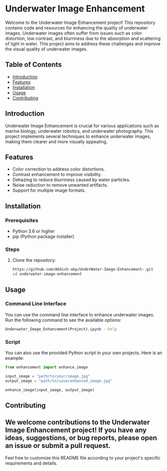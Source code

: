 # Underwater Image Enhancement

Welcome to the Underwater Image Enhancement project! This repository contains code and resources for enhancing the quality of underwater images. Underwater images often suffer from issues such as color distortion, low contrast, and blurriness due to the absorption and scattering of light in water. This project aims to address these challenges and improve the visual quality of underwater images.

## Table of Contents

- [Introduction](#introduction)
- [Features](#features)
- [Installation](#installation)
- [Usage](#usage)
- [Contributing](#contributing)

## Introduction

Underwater Image Enhancement is crucial for various applications such as marine biology, underwater robotics, and underwater photography. This project implements several techniques to enhance underwater images, making them clearer and more visually appealing.

## Features

- Color correction to address color distortions.
- Contrast enhancement to improve visibility.
- Dehazing to reduce blurriness caused by water particles.
- Noise reduction to remove unwanted artifacts.
- Support for multiple image formats.

## Installation

### Prerequisites

- Python 3.6 or higher
- pip (Python package installer)

### Steps

1. Clone the repository:
    ```bash
   https://github.com/Abhish-akp/UnderWater-Image-Enhancement-.git
    cd underwater-image-enhancement
    ```
## Usage

### Command Line Interface

You can use the command line interface to enhance underwater images. Run the following command to see the available options:

```bash
Underwater_Image_Enhancement(Project).ipynb --help
```
### Script

You can also use the provided Python script in your own projects. Here is an example:

```python
from enhancement import enhance_image

input_image = "path/to/your/image.jpg"
output_image = "path/to/save/enhanced_image.jpg"

enhance_image(input_image, output_image)
```

## Contributing

We welcome contributions to the Underwater Image Enhancement project! If you have any ideas, suggestions, or bug reports, please open an issue or submit a pull request.
---

Feel free to customize this README file according to your project's specific requirements and details.
